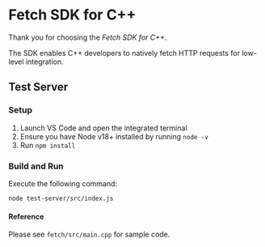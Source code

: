# Fetch SDK for C++

Thank you for choosing the <i>Fetch SDK for C++</i>.

The SDK enables C++ developers to natively fetch HTTP requests for low-level integration.

## Test Server

### Setup
1. Launch VS Code and open the integrated terminal
2. Ensure you have Node v18+ installed by running `node -v`
3. Run `npm install`

### Build and Run

Execute the following command:
```
node test-server/src/index.js
```
#### Reference

Please see `fetch/src/main.cpp` for sample code.